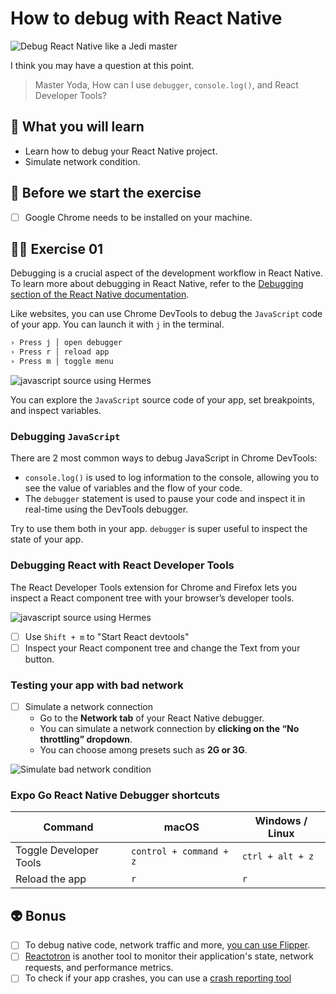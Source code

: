 # How to debug with React Native

![Debug React Native like a Jedi master](https://media.giphy.com/media/SZugp2K9LkL6w/giphy.gif)

I think you may have a question at this point.

> Master Yoda, How can I use `debugger`, `console.log()`, and React Developer Tools?

## 📡 What you will learn

- Learn how to debug your React Native project.
- Simulate network condition.

## 👾 Before we start the exercise

- [ ] Google Chrome needs to be installed on your machine.

## 👨‍🚀 Exercise 01

Debugging is a crucial aspect of the development workflow in React Native. To learn more about debugging in React Native, refer to the [Debugging section of the React Native documentation](https://reactnative.dev/docs/debugging).

Like websites, you can use Chrome DevTools to debug the `JavaScript` code of your app. You can launch it with `j` in the terminal.

```bash
› Press j │ open debugger
› Press r │ reload app
› Press m │ toggle menu
```

![javascript source using Hermes](https://raw.githubusercontent.com/flexbox/react-native-workshop/main/challenges/data/javascript-source.gif)

You can explore the `JavaScript` source code of your app, set breakpoints, and inspect variables.

### Debugging `JavaScript`

There are 2 most common ways to debug JavaScript in Chrome DevTools:

- `console.log()` is used to log information to the console, allowing you to see the value of variables and the flow of your code.
- The `debugger` statement is used to pause your code and inspect it in real-time using the DevTools debugger.

Try to use them both in your app. `debugger` is super useful to inspect the state of your app.

### Debugging React with React Developer Tools

The React Developer Tools extension for Chrome and Firefox lets you inspect a React component tree with your browser’s developer tools.

![javascript source using Hermes](https://raw.githubusercontent.com/flexbox/react-native-workshop/main/challenges/data/react-dev-tools.gif)

- [ ] Use `Shift + m` to "Start React devtools"
- [ ] Inspect your React component tree and change the Text from your button.

### Testing your app with bad network

- [ ] Simulate a network connection
  - Go to the **Network tab** of your React Native debugger.
  - You can simulate a network connection by **clicking on the “No throttling” dropdown**.
  - You can choose among presets such as **2G or 3G**.

![Simulate bad network condition](https://raw.githubusercontent.com/flexbox/react-native-workshop/main/challenges/data/react-native-debug-network.png)

### Expo Go React Native Debugger shortcuts

| Command                | macOS                   | Windows / Linux  |
| ---------------------- | ----------------------- | ---------------- |
| Toggle Developer Tools | `control + command + z` | `ctrl + alt + z` |
| Reload the app         | `r`                     | `r`              |

## 👽 Bonus

- [ ] To debug native code, network traffic and more, [you can use Flipper](https://fbflipper.com/).
- [ ] [Reactotron](https://github.com/infinitered/reactotron) is another tool to monitor their application's state, network requests, and performance metrics.
- [ ] To check if your app crashes, you can use a [crash reporting tool](https://weshipit.today/react-native-tools?type=Crash+reporting)
